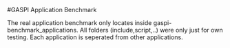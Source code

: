 #GASPI Application Benchmark

The real application benchmark only locates inside gaspi-benchmark_applications. All folders (include,script,..) were only just for own testing. Each application is seperated from other applications.
